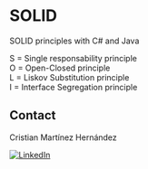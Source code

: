 # SOLID
SOLID principles with C# and Java

S = Single responsability principle <br/>
O = Open-Closed principle <br/>
L = Liskov Substitution principle <br/>
I = Interface Segregation principle <br/>

<!-- CONTACT -->
## Contact
Cristian Martínez Hernández 

[![LinkedIn][linkedin-shield]][linkedin-url]


<!-- MARKDOWN LINKS & IMAGES -->
[linkedin-shield]: https://img.shields.io/badge/-LinkedIn-black.svg?style=for-the-badge&logo=linkedin&colorB=555
[linkedin-url]: https://www.linkedin.com/in/cristian-mart%C3%ADnez-hern%C3%A1ndez-08043699/
